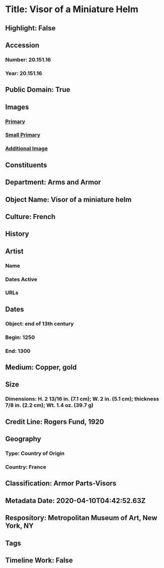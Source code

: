 # Title: Visor of a Miniature Helm
## Highlight: False
## Accession
### Number: 20.151.16
### Year: 20.151.16
## Public Domain: True
## Images
### [Primary](https://images.metmuseum.org/CRDImages/aa/original/20.151.16_001nov2014.jpg)
### [Small Primary](https://images.metmuseum.org/CRDImages/aa/web-large/20.151.16_001nov2014.jpg)
### [Additional Image](https://images.metmuseum.org/CRDImages/aa/original/20.151.16_002nov2014.jpg)
## Constituents
## Department: Arms and Armor
## Object Name: Visor of a miniature helm
## Culture: French
## History
## Artist
### Name
### Dates Active
### URLs
## Dates
### Object: end of 13th century
### Begin: 1250
### End: 1300
## Medium: Copper, gold
## Size
### Dimensions: H. 2 13/16 in. (7.1 cm); W. 2 in. (5.1 cm); thickness 7/8 in. (2.2 cm); Wt. 1.4 oz. (39.7 g)
## Credit Line: Rogers Fund, 1920
## Geography
### Type: Country of Origin
### Country: France
## Classification: Armor Parts-Visors
## Metadata Date: 2020-04-10T04:42:52.63Z
## Respository: Metropolitan Museum of Art, New York, NY
## Tags
## Timeline Work: False